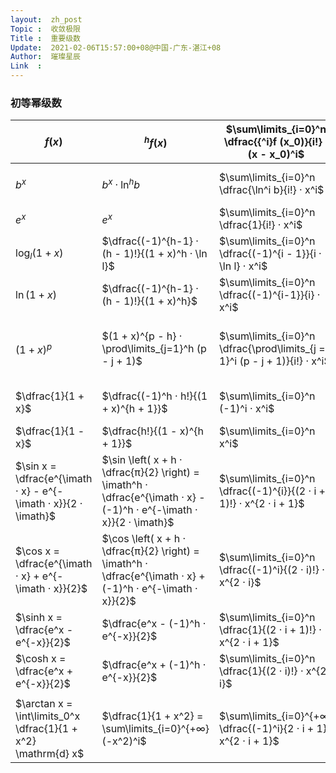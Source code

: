 ```yaml
---
layout:  zh_post
Topic :  收敛极限
Title :  重要级数
Update:  2021-02-06T15:57:00+08@中国-广东-湛江+08
Author:  璀璨星辰
Link  :
---
```


### 初等幂级数

| $f (x)$                                                      | ${^h}f (x)$                                                  | $\sum\limits_{i=0}^n \dfrac{{^i}f (x_0)}{i!} · (x - x_0)^i$  | $+ \dfrac{{^{n+1}f (θ)}}{(n + 1)!} · (x - x_0)^{n + 1}$      | $(-R, +R)$ |
| ------------------------------------------------------------ | ------------------------------------------------------------ | ------------------------------------------------------------ | ------------------------------------------------------------ | ---------- |
| $b^x$                                                        | $b^x · \ln^h b$                                              | $\sum\limits_{i=0}^n \dfrac{\ln^i b}{i!} · x^i$              | $+ \dfrac{b^θ · \ln^{n + 1} b}{(n + 1)!} · x^{n + 1}$        | $(-∞, +∞)$ |
| $e^x$                                                        | $e^x$                                                        | $\sum\limits_{i=0}^n \dfrac{1}{i!} · x^i$                    | $+ \dfrac{e^θ}{(n + 1)!} · x^{n + 1}$                        | $(-∞, +∞)$ |
| $\log_l (1 + x)$                                             | $\dfrac{(-1)^{h-1} · (h - 1)!}{(1 + x)^h · \ln l}$           | $\sum\limits_{i=0}^n \dfrac{(-1)^{i - 1}}{i · \ln l} · x^i$  | $+ \dfrac{(-1)^n}{(n + 1) · (1 + θ)^{n + 1} · \ln l} · x^{n + 1}$ | $(-1, +1)$ |
| $\ln (1 + x)$                                                | $\dfrac{(-1)^{h-1} · (h - 1)!}{(1 + x)^h}$                   | $\sum\limits_{i=0}^n \dfrac{(-1)^{i-1}}{i} · x^i$            | $+ \dfrac{(-1)^n}{(n + 1) · (1 + θ)^{n + 1}} · x^{n + 1}$    | $(-1, +1]$ |
| $(1 + x)^p$                                                  | $(1 + x)^{p - h} · \prod\limits_{j=1}^h (p - j + 1)$         | $\sum\limits_{i=0}^n \dfrac{\prod\limits_{j = 1}^i (p - j + 1)}{i!} · x^i$ | $+ \dfrac{(1 + θ)^{p - n - 1} · \prod\limits_{j=1}^{n+1} (p - j + 1)}{(n + 1)!} · x^{n + 1}$ | $(-1, +1)$ |
| $\dfrac{1}{1 + x}$                                           | $\dfrac{(-1)^h · h!}{(1 + x)^{h + 1}}$                       | $\sum\limits_{i=0}^n (-1)^i · x^i$                           | $+ \dfrac{(-1)^{n+1}}{(1 + θ)^{n + 2}} · x^{n + 1}$          | $(-1, +1)$ |
| $\dfrac{1}{1 - x}$                                           | $\dfrac{h!}{(1 - x)^{h + 1}}$                                | $\sum\limits_{i=0}^n x^i$                                    | $+ \dfrac{1}{(1 - θ)^{n + 2}} · x^{n + 1}$                   | $(-1, +1)$ |
| $\sin x = \dfrac{e^{\imath · x} - e^{-\imath · x}}{2 · \imath}$ | $\sin \left( x + h · \dfrac{π}{2} \right) = \imath^h · \dfrac{e^{\imath · x} - (-1)^h · e^{-\imath · x}}{2 · \imath}$ | $\sum\limits_{i=0}^n \dfrac{(-1)^{i}}{(2 · i + 1)!} · x^{2 · i + 1}$ | $+ \dfrac{(-1)^{n + 1} · \sin θ}{(2 · n + 3)!} · x^{2 · n + 3}$ | $(-∞, +∞)$ |
| $\cos x = \dfrac{e^{\imath · x} + e^{-\imath · x}}{2}$       | $\cos \left( x + h · \dfrac{π}{2} \right) = \imath^h · \dfrac{e^{\imath · x} + (-1)^h · e^{-\imath · x}}{2}$ | $\sum\limits_{i=0}^n \dfrac{(-1)^i}{(2 · i)!} · x^{2 · i}$   | $+ \dfrac{(-1)^{n + 1} · \cos θ}{(2 · n + 2)!} · x^{2 · n + 2}$ | $(-∞, +∞)$ |
| $\sinh x = \dfrac{e^x - e^{-x}}{2}$                          | $\dfrac{e^x - (-1)^h · e^{-x}}{2}$                           | $\sum\limits_{i=0}^n \dfrac{1}{(2 · i + 1)!} · x^{2 · i + 1}$ | $+ \dfrac{e^θ + e^{-θ}}{2 · (2 · n + 3)!} · x^{2 · n + 3}$   | $(-∞, +∞)$ |
| $\cosh x = \dfrac{e^x + e^{-x}}{2}$                          | $\dfrac{e^x + (-1)^h · e^{-x}}{2}$                           | $\sum\limits_{i=0}^n \dfrac{1}{(2 · i)!} · x^{2 · i}$        | $+ \dfrac{e^θ + e^{-θ}}{2 · (2 · n + 2)!} · x^{2 · n + 2}$   | $(-∞, +∞)$ |
|                                                              |                                                              |                                                              |                                                              |            |
| $\arctan x = \int\limits_0^x \dfrac{1}{1 + x^2} \mathrm{d} x$ | $\dfrac{1}{1 + x^2} = \sum\limits_{i=0}^{+∞} (-x^2)^i$       | $\sum\limits_{i=0}^{+∞} \dfrac{(-1)^i}{2 · i + 1} · x^{2 · i + 1}$ |                                                              | $[-1, +1]$ |


